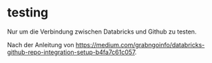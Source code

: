 # testing

Nur um die Verbindung zwischen Databricks und Github zu testen. 

Nach der Anleitung von https://medium.com/grabngoinfo/databricks-github-repo-integration-setup-b4fa7c61c057.

